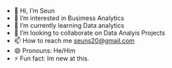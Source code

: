 - 👋 Hi, I’m Seun
- 👀 I’m interested in Busimess Analytics
- 🌱 I’m currently learning Data analytics
- 💞️ I’m looking to collaborate on Data Analyis Projects
- 📫 How to reach me seuns20@gmail.com
- 😄 Pronouns: He/Him
- ⚡ Fun fact: Im new at this.

<!---
Seuns20/Seuns20 is a ✨ special ✨ repository because its `README.md` (this file) appears on your GitHub profile.
You can click the Preview link to take a look at your changes.
--->
